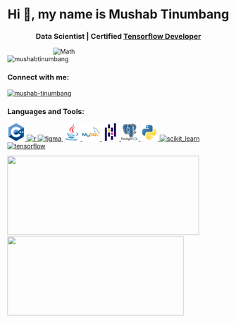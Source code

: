 <h1 align="center">Hi 👋, my name is Mushab Tinumbang</h1>
<h3 align="center"> Data Scientist | Certified <a href="https://www.credential.net/71dc9ad5-ef58-44c3-823b-4577b4f6fe25#gs.6hm236">Tensorflow Developer</a></h3>
<img align="right" alt="Math" width="400" src="https://thumbs.gfycat.com/KindAmpleImperialeagle-size_restricted.gif">

<p align="left"> <img src="https://komarev.com/ghpvc/?username=mushabtinumbang&label=Profile%20views&color=0e75b6&style=flat" alt="mushabtinumbang" /> </p>

<h3 align="left">Connect with me:</h3>
<p align="left">
<a href="https://linkedin.com/in/mushab-tinumbang" target="blank"><img align="center" src="https://raw.githubusercontent.com/rahuldkjain/github-profile-readme-generator/master/src/images/icons/Social/linked-in-alt.svg" alt="mushab-tinumbang" height="30" width="40" /></a>
</p>

<h3 align="left">Languages and Tools:</h3>
<p align="left"> <a href="https://www.w3schools.com/cpp/" target="_blank" rel="noreferrer"> <img src="https://raw.githubusercontent.com/devicons/devicon/master/icons/cplusplus/cplusplus-original.svg" alt="cplusplus" width="40" height="40"/> </a> <a href="https://www.r-project.org" target="_blank" rel="noreferrer"> <img src="https://user-images.githubusercontent.com/19394936/63736746-32ffa900-c852-11e9-9176-29cd2d510a1b.png" alt="r" width="40" height="40"/> </a> <a href="https://www.figma.com/" target="_blank" rel="noreferrer"> <img src="https://www.vectorlogo.zone/logos/figma/figma-icon.svg" alt="figma" width="40" height="40"/> </a> <a href="https://www.java.com" target="_blank" rel="noreferrer"> <img src="https://raw.githubusercontent.com/devicons/devicon/master/icons/java/java-original.svg" alt="java" width="40" height="40"/> </a> <a href="https://www.mysql.com/" target="_blank" rel="noreferrer"> <img src="https://raw.githubusercontent.com/devicons/devicon/master/icons/mysql/mysql-original-wordmark.svg" alt="mysql" width="40" height="40"/> </a> <a href="https://pandas.pydata.org/" target="_blank" rel="noreferrer"> <img src="https://raw.githubusercontent.com/devicons/devicon/2ae2a900d2f041da66e950e4d48052658d850630/icons/pandas/pandas-original.svg" alt="pandas" width="40" height="40"/> </a> <a href="https://www.postgresql.org" target="_blank" rel="noreferrer"> <img src="https://raw.githubusercontent.com/devicons/devicon/master/icons/postgresql/postgresql-original-wordmark.svg" alt="postgresql" width="40" height="40"/> </a> <a href="https://www.python.org" target="_blank" rel="noreferrer"> <img src="https://raw.githubusercontent.com/devicons/devicon/master/icons/python/python-original.svg" alt="python" width="40" height="40"/> </a> <a href="https://scikit-learn.org/" target="_blank" rel="noreferrer"> <img src="https://upload.wikimedia.org/wikipedia/commons/0/05/Scikit_learn_logo_small.svg" alt="scikit_learn" width="40" height="40"/> </a> <a href="https://www.tensorflow.org" target="_blank" rel="noreferrer"> <img src="https://www.vectorlogo.zone/logos/tensorflow/tensorflow-icon.svg" alt="tensorflow" width="40" height="40"/> </a> </p>

<a align="left" href="https://github.com/MushabTinumbang">
  <img height="180em" width="435" style="margin-right: 50px;" src="https://github-readme-stats-eight-theta.vercel.app/api?username=MushabTinumbang&show_icons=true&theme=algolia&include_all_commits=true&count_private=true"/>
</a>
<a align="right" href="https://github.com/MushabTinumbang">
   <img height="180em" width="400" src="https://github-readme-stats-eight-theta.vercel.app/api/top-langs/?username=MushabTinumbang&layout=compact&langs_count=8&theme=algolia"/>
</a>



